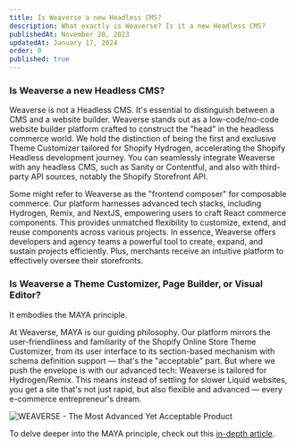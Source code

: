 ```yaml
---
title: Is Weaverse a new Headless CMS?
description: What exactly is Weaverse? Is it a new Headless CMS?
publishedAt: November 20, 2023
updatedAt: January 17, 2024
order: 0
published: true
---
```


### Is Weaverse a new Headless CMS?

Weaverse is not a Headless CMS. It's essential to distinguish between a CMS and a website builder. Weaverse stands out
as a low-code/no-code website builder platform crafted to construct the "head" in the headless commerce world. We hold
the distinction of being the first and exclusive Theme Customizer tailored for Shopify Hydrogen, accelerating the
Shopify Headless development journey. You can seamlessly integrate Weaverse with any headless CMS, such as Sanity or
Contentful, and also with third-party API sources, notably the Shopify Storefront API.

Some might refer to Weaverse as the "frontend composer" for composable commerce. Our platform harnesses advanced tech
stacks, including Hydrogen, Remix, and NextJS, empowering users to craft React commerce components. This provides
unmatched flexibility to customize, extend, and reuse components across various projects. In essence, Weaverse offers
developers and agency teams a powerful tool to create, expand, and sustain projects efficiently. Plus, merchants receive
an intuitive platform to effectively oversee their storefronts.

### Is Weaverse a Theme Customizer, Page Builder, or Visual Editor?

It embodies the MAYA principle.

At Weaverse, MAYA is our guiding philosophy. Our platform mirrors the user-friendliness and familiarity of the Shopify
Online Store Theme Customizer, from its user interface to its section-based mechanism with schema definition support —
that's the "acceptable" part. But where we push the envelope is with our advanced tech: Weaverse is tailored for
Hydrogen/Remix. This means instead of settling for slower Liquid websites, you get a site that's not just rapid, but
also flexible and advanced — every e-commerce entrepreneur's dream.

![WEAVERSE - The Most Advanced Yet Acceptable Product](https://downloads.intercomcdn.com/i/o/846274257/d3573f81e31826b13d575ca5/Untitled.png)

To delve deeper into the MAYA principle, check out
this [in-depth article](https://every.to/p/the-most-advanced-yet-acceptable-products-win).
​
